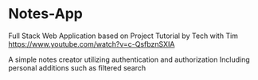 # Notes-App
Full Stack Web Application based on Project Tutorial by Tech with Tim https://www.youtube.com/watch?v=c-QsfbznSXIA 

A simple notes creator utilizing authentication and authorization 
Including personal additions such as filtered search
